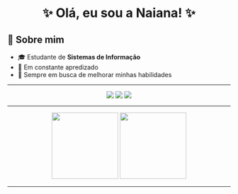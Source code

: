 


<h1 align="center">✨ Olá, eu sou a Naiana! ✨</h1>

## 🚀 Sobre mim

- 🎓 Estudante de **Sistemas de Informação**
- 🌱 Em constante apredizado
- 🎯 Sempre em busca de melhorar minhas habilidades

---

<p align="center">
  <a href="mailto:naiana.c.silvaa@gmail.com"><img src="https://img.shields.io/badge/E-mail-D14836?style=for-the-badge&logo=gmail&logoColor=white"/></a>
  <a href="https://www.instagram.com/naianasilva07/" target="_blank"><img src="https://img.shields.io/badge/Instagram-E4405F?style=for-the-badge&logo=instagram&logoColor=white"/></a>
  <a href="https://www.linkedin.com/in/naiana-silva-390717270/" target="_blank"><img src="https://img.shields.io/badge/LinkedIn-0077B5?style=for-the-badge&logo=linkedin&logoColor=white"/></a>
</p>

---

<p align="center">
  <img height = "150" w src="https://github-readme-stats.vercel.app/api?username=NaianaSilva&show_icons=true&theme=tokyonight" />
  <img height = "150" src="https://github-readme-streak-stats.herokuapp.com/?user=NaianaSilva&theme=tokyonight" />
</p>

---

